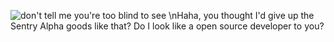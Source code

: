 ![don't tell me you're too blind to see](docs/rickroll.gif)
\nHaha, you thought I'd give up the Sentry Alpha goods like that? Do I look like a open source developer to you?
